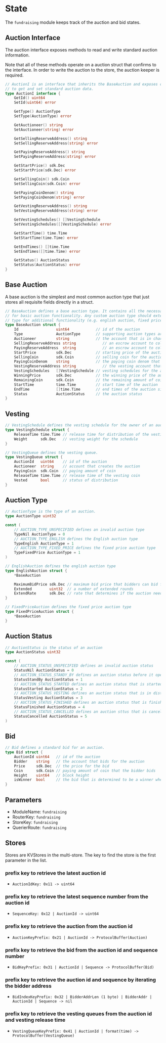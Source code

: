 <!-- order: 2 -->

# State

The `fundraising` module keeps track of the auction and bid states.

## Auction Interface

The auction interface exposes methods to read and write standard auction information.

Note that all of these methods operate on a auction struct that confirms to the interface. In order to write the auction to the store, the auction keeper is required.

```go
// AuctionI is an interface that inherits the BaseAuction and exposes common functions 
// to get and set standard auction data.
type AuctionI interface {
	GetId() uint64
	SetId(uint64) error

	GetType() AuctionType
	SetType(AuctionType) error

	GetAuctioneer() string
	SetAuctioneer(string) error

	GetSellingReserveAddress() string
	SetSellingReserveAddress(string) error

	GetPayingReserveAddress() string
	SetPayingReserveAddress(string) error

	GetStartPrice() sdk.Dec
	SetStartPrice(sdk.Dec) error

	GetSellingCoin() sdk.Coin
	SetSellingCoin(sdk.Coin) error

	GetPayingCoinDenom() string
	SetPayingCoinDenom(string) error

	GetVestingReserveAddress() string
	SetVestingReserveAddress(string) error

	GetVestingSchedules() []VestingSchedule
	SetVestingSchedules([]VestingSchedule) error

	GetStartTime() time.Time
	SetStartTime(time.Time) error

	GetEndTimes() []time.Time
	SetEndTimes([]time.Time) error

	GetStatus() AuctionStatus
	SetStatus(AuctionStatus) error
}
```

## Base Auction

A base auction is the simplest and most common auction type that just stores all requisite fields directly in a struct.

```go
// BaseAuction defines a base auction type. It contains all the necessary fields
// for basic auction functionality. Any custom auction type should extend this
// type for additional functionality (e.g. english auction, fixed price auction).
type BaseAuction struct {
	Id                 uint64            // id of the auction
	Type               AuctionType       // supporting auction types are english and fixed price
	Auctioneer         string            // the account that is in charge of the action
	SellingReserveAddress string            // an escrow account to collect selling tokens for the auction
	PayingReserveAddress  string            // an escrow account to collect paying tokens for the auction
	StartPrice         sdk.Dec           // starting price of the auction
	SellingCoin        sdk.Coin          // selling coin for the auction
	PayingCoinDenom    string            // the paying coin denom that bidders use to bid with
	VestingReserveAddress string            // the vesting account that releases the paying amount of coins based on the schedules
	VestingSchedules   []VestingSchedule // vesting schedules for the auction
	WinningPrice       sdk.Dec           // the winning price of the auction
	RemainingCoin      sdk.Coin          // the remaining amount of coin to sell
	StartTime          time.Time         // start time of the auction
	EndTime            []time.Time       // end times of the auction since extended round(s) can occur
	Status             AuctionStatus     // the auction status
}
```

## Vesting

```go
// VestingSchedule defines the vesting schedule for the owner of an auction.
type VestingSchedule struct {
	ReleaseTime time.Time // release time for distribution of the vesting coin
	Weight      sdk.Dec   // vesting weight for the schedule
}

// VestingQueue defines the vesting queue.
type VestingQueue struct {
	AuctionId   uint64    // id of the auction
	Auctioneer  string    // account that creates the auction
	PayingCoin  sdk.Coin  // paying amount of coin 
	ReleaseTime time.Time // release time of the vesting coin
	Vested      bool      // status of distribution
}
```


## Auction Type

```go
// AuctionType is the type of an auction.
type AuctionType uint32

const (
	// AUCTION_TYPE_UNSPECIFIED defines an invalid auction type
	TypeNil AuctionType = 0
	// AUCTION_TYPE_ENGLISH defines the English auction type
	TypeEnglish AuctionType = 1
	// AUCTION_TYPE_FIXED_PRICE defines the fixed price auction type
	TypeFixedPrice AuctionType = 1
)

// EnglishAuction defines the english auction type 
type EnglishAuction struct {
	*BaseAuction

	MaximumBidPrice sdk.Dec // maximum bid price that bidders can bid for the auction
	Extended        uint32  // a number of extended rounds
	ExtendRate      sdk.Dec // rate that determines if the auction needs an another round
}

// FixedPriceAuction defines the fixed price auction type
type FixedPriceAuction struct {
	*BaseAuction
}
```

## Auction Status

```go
// AuctionStatus is the status of an auction
type AuctionStatus uint32

const (
	// AUCTION_STATUS_UNSPECIFIED defines an invalid auction status
	StatusNil AuctionStatus = 0
	// AUCTION_STATUS_STANDY_BY defines an auction status before it opens
	StatusStandBy AuctionStatus = 1
	// AUCTION_STATUS_STARTED defines an auction status that is started
	StatusStarted AuctionStatus = 2
	// AUCTION_STATUS_VESTING defines an auction status that is in distribution based on the vesting schedules
	StatusVesting AuctionStatus = 3
	// AUCTION_STATUS_FINISHED defines an auction status that is finished 
	StatusFinished AuctionStatus = 4
	// AUCTION_STATUS_CANCELLED defines an auction sttus that is cancelled
	StatusCancelled AuctionStatus = 5
)
```

## Bid

```go
// Bid defines a standard bid for an auction.
type Bid struct {
	AuctionId uint64   // id of the auction
	Bidder    string   // the account that bids for the auction
	Price     sdk.Dec  // the price for the bid
	Coin      sdk.Coin // paying amount of coin that the bidder bids
	Height    uint64   // block height
	isWinner  bool     // the bid that is determined to be a winner when an auction ends; default value is false
}
```

## Parameters

- ModuleName: `fundraising`
- RouterKey: `fundraising`
- StoreKey: `fundraising`
- QuerierRoute: `fundraising`

## Stores

Stores are KVStores in the multi-store. The key to find the store is the first parameter in the list.

### prefix key to retrieve the latest auction id

- `AuctionIdKey: 0x11 -> uint64`

### prefix key to retrieve the latest sequence number from the auction id

- `SequenceKey: 0x12 | AuctionId -> uint64`

### prefix key to retrieve the auction from the auction id

- `AuctionKeyPrefix: 0x21 | AuctionId -> ProtocolBuffer(Auction)`

### prefix key to retrieve the bid from the auction id and sequence number

- `BidKeyPrefix: 0x31 | AuctionId | Sequence -> ProtocolBuffer(Bid)`

### prefix key to retrieve the auction id and sequence by iterating the bidder address

- `BidIndexKeyPrefix: 0x32 | BidderAddrLen (1 byte) | BidderAddr | AuctionId | Sequence -> nil`

### prefix key to retrieve the vesting queues from the auction id and vesting release time

- `VestingQueueKeyPrefix: 0x41 | AuctionId | format(time) -> ProtocolBuffer(VestingQueue)`